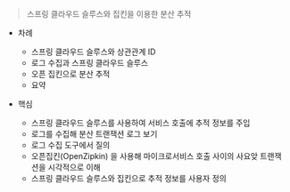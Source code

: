 > 스프링 클라우드 슬루스와 집킨을 이용한 분산 추적

- 차례

  - 스프링 클라우드 슬루스와 상관관계 ID
  - 로그 수집과 스프링 클라우드 슬루스
  - 오픈 집킨으로 분산 추적
  - 요약

- 핵심

  - 스프링 클라우드 슬루스를 사용하여 서비스 호출에 추적 정보를 주입
  - 로그를 수집해 분산 트랜잭션 로그 보기 
  - 로그 수집 도구에서 질의 
  - 오픈집킨(OpenZipkin) 을 사용해 마이크로서비스 호출 사이의 사요앚 트랜잭션을 시각적으로 이해
  - 스프링 클라우드 슬루스와 집킨으로 추적 정보를 사용자 정의

  

